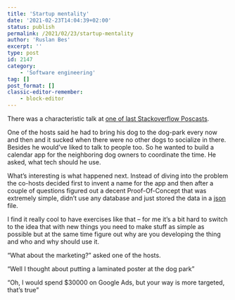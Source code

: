 ```yaml
---
title: 'Startup mentality'
date: '2021-02-23T14:04:39+02:00'
status: publish
permalink: /2021/02/23/startup-mentality
author: 'Ruslan Bes'
excerpt: ''
type: post
id: 2147
category:
    - 'Software engineering'
tag: []
post_format: []
classic-editor-remember:
    - block-editor
---
```

There was a characteristic talk at [one of last Stackoverflow Poscasts](https://stackoverflow.blog/2021/02/12/podcast-312-were-building-a-web-app-got-any-advice/).

One of the hosts said he had to bring his dog to the dog-park every now and then and it sucked when there were no other dogs to socialize in there. Besides he would’ve liked to talk to people too. So he wanted to build a calendar app for the neighboring dog owners to coordinate the time. He asked, what tech should he use.

What’s interesting is what happened next. Instead of diving into the problem the co-hosts decided first to invent a name for the app and then after a couple of questions figured out a decent Proof-Of-Concept that was extremely simple, didn’t use any database and just stored the data in a [json](https://www.json.org/json-en.html) file.

I find it really cool to have exercises like that – for me it’s a bit hard to switch to the idea that with new things you need to make stuff as simple as possible but at the same time figure out why are you developing the thing and who and why should use it.

“What about the marketing?” asked one of the hosts.

“Well I thought about putting a laminated poster at the dog park”

“Oh, I would spend $30000 on Google Ads, but your way is more targeted, that’s true”
